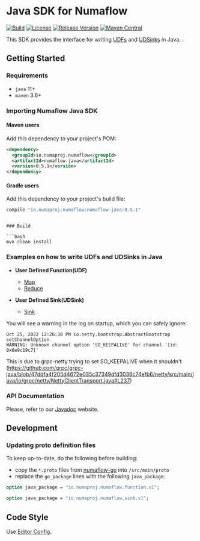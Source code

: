 # Java SDK for Numaflow

[![Build](https://github.com/numaproj/numaflow-java/actions/workflows/ci.yaml/badge.svg?branch=main)](https://github.com/numaproj/numaflow-java/actions/workflows/ci.yaml)
[![License](https://img.shields.io/badge/License-Apache%202.0-blue.svg)](LICENSE)
[![Release Version](https://img.shields.io/github/v/release/numaproj/numaflow-java?label=numaflow-java)](https://github.com/numaproj/numaflow-java/releases/latest)
[![Maven Central](https://img.shields.io/maven-central/v/io.numaproj.numaflow/numaflow-java.svg?label=Maven%20Central)](https://central.sonatype.com/search?q=numaflow+java&smo=true)

This SDK provides the interface for
writing [UDFs](https://numaflow.numaproj.io/user-guide/user-defined-functions/user-defined-functions/)
and [UDSinks](https://numaflow.numaproj.io/user-guide/sinks/user-defined-sinks/) in Java.
.
## Getting Started

### Requirements

* `java` 11+
* `maven` 3.6+

### Importing Numaflow Java SDK

#### Maven users

Add this dependency to your project's POM:
```xml
<dependency>
  <groupId>io.numaproj.numaflow</groupId>
  <artifactId>numaflow-java</artifactId>
  <version>0.5.1</version>
</dependency>
```

#### Gradle users

Add this dependency to your project's build file:

```groovy
compile "io.numaproj.numaflow:numaflow-java:0.5.1"
```
```

### Build

```bash
mvn clean install
```

### Examples on how to write UDFs and UDSinks in Java

* **User Defined Function(UDF)**
    * [Map](src/main/java/io/numaproj/numaflow/examples/function/map)
    * [Reduce](src/main/java/io/numaproj/numaflow/examples/function/reduce)

* **User Defined Sink(UDSink)**
    * [Sink](src/main/java/io/numaproj/numaflow/examples/sink/simple)


You will see a warning in the log on startup, which you can safely ignore:

```
Oct 25, 2022 12:26:30 PM io.netty.bootstrap.AbstractBootstrap setChannelOption
WARNING: Unknown channel option 'SO_KEEPALIVE' for channel '[id: 0x6e9c19c7]'
```

This is due to grpc-netty trying to set SO_KEEPALIVE when it
shouldn't (https://github.com/grpc/grpc-java/blob/47ddfa4f205d4672e035c37349dfd3036c74efb6/netty/src/main/java/io/grpc/netty/NettyClientTransport.java#L237)

### API Documentation

Please, refer to our [Javadoc](https://javadoc.io/doc/io.numaproj.numaflow/numaflow-java/latest/index.html) website.

## Development

### Updating proto definition files

To keep up-to-date, do the following before building:

* copy the `*.proto` files
  from [numaflow-go](https://github.com/numaproj/numaflow-go/tree/main/pkg/apis/proto)
  into `/src/main/proto`
* replace the `go_package` lines with the following `java_package`:

```protobuf
option java_package = "io.numaproj.numaflow.function.v1";
```

```protobuf
option java_package = "io.numaproj.numaflow.sink.v1";
```

## Code Style

Use [Editor Config](https://www.jetbrains.com/help/idea/editorconfig.html). 

